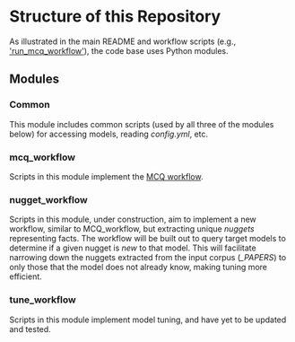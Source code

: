 # Structure of this Repository

As illustrated in the main README and workflow scripts (e.g.,
['run\_mcq\_workflow'](https://github.com/auroraGPT-ANL/MCQ-and-SFT-code/blob/main/run_mcq_workflow.sh)),
the code base uses Python modules.  

## Modules

### Common

This module includes common scripts (used by all three of the modules below) for accessing models,
reading *config.yml*, etc. 

### mcq\_workflow

Scripts in this module implement the 
[MCQ workflow](https://github.com/auroraGPT-ANL/MCQ-and-SFT-code/blob/main/MCQ-Workflow.png).

### nugget\_workflow

Scripts in this module, under construction, aim to implement a new workflow, similar to 
MCQ\_workflow, but extracting unique *nuggets* representing facts.  The workflow will be built out
to query target models to determine if a given nugget is *new* to that model.  This will facilitate
narrowing down the nuggets extracted from the input corpus (*\_PAPERS*) to only those that the
model does not already know, making tuning more efficient.


### tune\_workflow

Scripts in this module implement model tuning, and have yet to be updated and tested.
